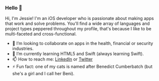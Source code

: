### Hello 👋

<!--
**iOSjess/iOSjess** is a ✨ _special_ ✨ repository because its `README.md` (this file) appears on your GitHub profile.

2-3 quick bullets or sentences that describe yourself: this can include passions, interests, expertise, and what you currently do
Reference skills and expertise you have
Contact information to let others know how they can send you a message

Here are some ideas to get you started:

- 🔭 I’m currently working on ...
- 🌱 I’m currently learning ...
- 👯 I’m looking to collaborate on ...
- 🤔 I’m looking for help with ...
- 💬 Ask me about ...
- 📫 How to reach me: ...
- 😄 Pronouns: ...
- ⚡ Fun fact: ...
-->

Hi, I'm Jessie! I'm an iOS developer who is passionate about making apps that work and solve problems.
You'll find a wide array of languages and project types peppered throughout my profile, that's because I like to be multi-faceted and cross-functional.

- 👯 I’m looking to collaborate on apps in the health, financial or security industries.
- 🌱 I’m currently learning HTML5 and Swift (always learning Swift).
- 📫 How to reach me: [LinkedIn](https://www.linkedin.com/in/jessie-a-elliott/) or [Twitter](https://twitter.com/iOSjess)
- ⚡ Fun fact: one of my cats is named after Benedict Cumberbatch (but she's a girl and I call her Beni).
